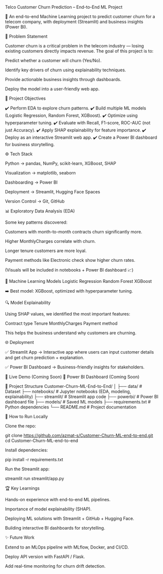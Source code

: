 Telco Customer Churn Prediction – End-to-End ML Project

🚀 An end-to-end Machine Learning project to predict customer churn for a telecom company, with deployment (Streamlit) and business insights (Power BI).

🔹 Problem Statement

Customer churn is a critical problem in the telecom industry — losing existing customers directly impacts revenue.
The goal of this project is to:

Predict whether a customer will churn (Yes/No).

Identify key drivers of churn using explainability techniques.

Provide actionable business insights through dashboards.

Deploy the model into a user-friendly web app.

🎯 Project Objectives

✔️ Perform EDA to explore churn patterns.
✔️ Build multiple ML models (Logistic Regression, Random Forest, XGBoost).
✔️ Optimize using hyperparameter tuning.
✔️ Evaluate with Recall, F1-score, ROC-AUC (not just Accuracy).
✔️ Apply SHAP explainability for feature importance.
✔️ Deploy as an interactive Streamlit web app.
✔️ Create a Power BI dashboard for business storytelling.

⚙️ Tech Stack

Python → pandas, NumPy, scikit-learn, XGBoost, SHAP

Visualization → matplotlib, seaborn

Dashboarding → Power BI

Deployment → Streamlit, Hugging Face Spaces

Version Control → Git, GitHub

📊 Exploratory Data Analysis (EDA)

Some key patterns discovered:

Customers with month-to-month contracts churn significantly more.

Higher MonthlyCharges correlate with churn.

Longer tenure customers are more loyal.

Payment methods like Electronic check show higher churn rates.

(Visuals will be included in notebooks + Power BI dashboard 📈)

🤖 Machine Learning Models
Logistic Regression
Random Forest
XGBoost 

➡️ Best model: XGBoost, optimized with hyperparameter tuning.

🔍 Model Explainability

Using SHAP values, we identified the most important features:

Contract type
Tenure
MonthlyCharges
Payment method

This helps the business understand why customers are churning.

🌐 Deployment

✅ Streamlit App → Interactive app where users can input customer details and get churn prediction + explanation.

✅ Power BI Dashboard → Business-friendly insights for stakeholders.

🔗 Live Demo (Coming Soon)
🔗 Power BI Dashboard (Coming Soon)

📂 Project Structure
Customer-Churn-ML-End-to-End/
│
├── data/                # Dataset
├── notebooks/           # Jupyter notebooks (EDA, modeling, explainability)
├── streamlit/           # Streamlit app code
├── powerbi/             # Power BI dashboard file
├── models/              # Saved ML models
├── requirements.txt     # Python dependencies
└── README.md            # Project documentation

🚀 How to Run Locally

Clone the repo:

git clone https://github.com/azmat-s/Customer-Churn-ML-end-to-end.git
cd Customer-Churn-ML-end-to-end


Install dependencies:

pip install -r requirements.txt


Run the Streamlit app:

streamlit run streamlit/app.py

🏆 Key Learnings

Hands-on experience with end-to-end ML pipelines.

Importance of model explainability (SHAP).

Deploying ML solutions with Streamlit + GitHub + Hugging Face.

Building interactive BI dashboards for storytelling.

✨ Future Work

Extend to an MLOps pipeline with MLflow, Docker, and CI/CD.

Deploy API version with FastAPI / Flask.

Add real-time monitoring for churn drift detection.

